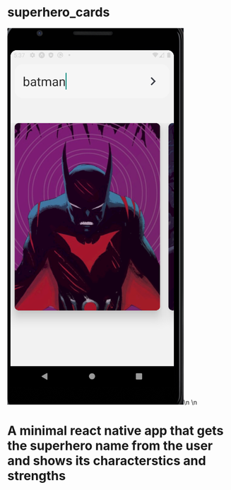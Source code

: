 # superhero_cards
![Screenshot](additionals/superhero.png)\n
\n

# A minimal react native app that gets the superhero name from the user and shows its characterstics and strengths
